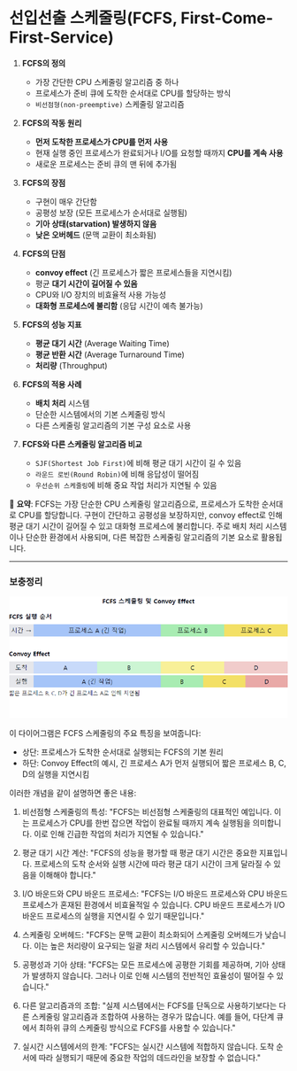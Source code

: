 # 선입선출 스케줄링(FCFS, First-Come-First-Service)


1. **FCFS의 정의**
    - 가장 간단한 CPU 스케줄링 알고리즘 중 하나
    - 프로세스가 준비 큐에 도착한 순서대로 CPU를 할당하는 방식
    - `비선점형(non-preemptive)` 스케줄링 알고리즘


2. **FCFS의 작동 원리**
    - **먼저 도착한 프로세스가 CPU를 먼저 사용**
    - 현재 실행 중인 프로세스가 완료되거나 I/O를 요청할 때까지 **CPU를 계속 사용**
    - 새로운 프로세스는 준비 큐의 맨 뒤에 추가됨


3. **FCFS의 장점**
    - 구현이 매우 간단함
    - 공평성 보장 (모든 프로세스가 순서대로 실행됨)
    - **기아 상태(starvation) 발생하지 않음**
    - **낮은 오버헤드** (문맥 교환이 최소화됨)


4. **FCFS의 단점**
    - **convoy effect** (긴 프로세스가 짧은 프로세스들을 지연시킴)
    - 평균 **대기 시간이 길어질 수 있음**
    - CPU와 I/O 장치의 비효율적 사용 가능성
    - **대화형 프로세스에 불리함** (응답 시간이 예측 불가능)


5. **FCFS의 성능 지표**
    - **평균 대기 시간** (Average Waiting Time)
    - **평균 반환 시간** (Average Turnaround Time)
    - **처리량** (Throughput)


6. **FCFS의 적용 사례**
    - **배치 처리** 시스템
    - 단순한 시스템에서의 기본 스케줄링 방식
    - 다른 스케줄링 알고리즘의 기본 구성 요소로 사용


7. **FCFS와 다른 스케줄링 알고리즘 비교**
    - `SJF(Shortest Job First)`에 비해 평균 대기 시간이 길 수 있음
    - `라운드 로빈(Round Robin)`에 비해 응답성이 떨어짐
    - `우선순위 스케줄링`에 비해 중요 작업 처리가 지연될 수 있음

📌 **요약**: FCFS는 가장 단순한 CPU 스케줄링 알고리즘으로, 프로세스가 도착한 순서대로 CPU를 할당합니다. 구현이 간단하고 공평성을 보장하지만, convoy effect로 인해 평균 대기 시간이 길어질 수 있고 대화형 프로세스에 불리합니다. 주로 배치 처리 시스템이나 단순한 환경에서 사용되며, 다른 복잡한 스케줄링 알고리즘의 기본 요소로 활용됩니다.
___
### 보충정리

![img.png](FCFS.png)


이 다이어그램은 FCFS 스케줄링의 주요 특징을 보여줍니다:
- 상단: 프로세스가 도착한 순서대로 실행되는 FCFS의 기본 원리
- 하단: Convoy Effect의 예시, 긴 프로세스 A가 먼저 실행되어 짧은 프로세스 B, C, D의 실행을 지연시킴

이러한 개념을 같이 설명하면 좋은 내용:

1. 비선점형 스케줄링의 특성:
   "FCFS는 비선점형 스케줄링의 대표적인 예입니다. 이는 프로세스가 CPU를 한번 잡으면 작업이 완료될 때까지 계속 실행됨을 의미합니다. 이로 인해 긴급한 작업의 처리가 지연될 수 있습니다."

2. 평균 대기 시간 계산:
   "FCFS의 성능을 평가할 때 평균 대기 시간은 중요한 지표입니다. 프로세스의 도착 순서와 실행 시간에 따라 평균 대기 시간이 크게 달라질 수 있음을 이해해야 합니다."

3. I/O 바운드와 CPU 바운드 프로세스:
   "FCFS는 I/O 바운드 프로세스와 CPU 바운드 프로세스가 혼재된 환경에서 비효율적일 수 있습니다. CPU 바운드 프로세스가 I/O 바운드 프로세스의 실행을 지연시킬 수 있기 때문입니다."

4. 스케줄링 오버헤드:
   "FCFS는 문맥 교환이 최소화되어 스케줄링 오버헤드가 낮습니다. 이는 높은 처리량이 요구되는 일괄 처리 시스템에서 유리할 수 있습니다."

5. 공평성과 기아 상태:
   "FCFS는 모든 프로세스에 공평한 기회를 제공하며, 기아 상태가 발생하지 않습니다. 그러나 이로 인해 시스템의 전반적인 효율성이 떨어질 수 있습니다."

6. 다른 알고리즘과의 조합:
   "실제 시스템에서는 FCFS를 단독으로 사용하기보다는 다른 스케줄링 알고리즘과 조합하여 사용하는 경우가 많습니다. 예를 들어, 다단계 큐에서 최하위 큐의 스케줄링 방식으로 FCFS를 사용할 수 있습니다."

7. 실시간 시스템에서의 한계:
   "FCFS는 실시간 시스템에 적합하지 않습니다. 도착 순서에 따라 실행되기 때문에 중요한 작업의 데드라인을 보장할 수 없습니다."

